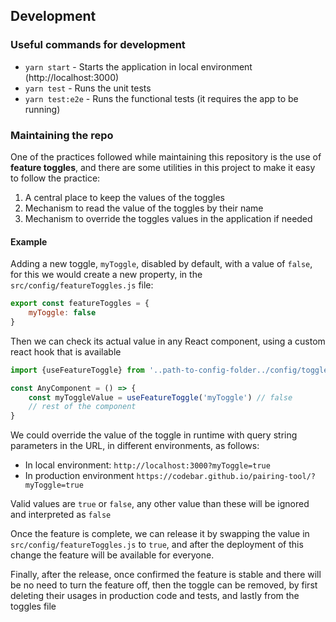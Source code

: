 ## Development

### Useful commands for development

* `yarn start` - Starts the application in local environment (http://localhost:3000)
* `yarn test` - Runs the unit tests
* `yarn test:e2e` - Runs the functional tests (it requires the app to be running)


### Maintaining the repo

One of the practices followed while maintaining this repository is the use of **feature toggles**, and there are some 
utilities in this project to make it easy to follow the practice: 

1. A central place to keep the values of the toggles
2. Mechanism to read the value of the toggles by their name
3. Mechanism to override the toggles values in the application if needed

#### Example

Adding a new toggle, `myToggle`, disabled by default, with a value of `false`, for this we would create a new property,
in the `src/config/featureToggles.js` file: 

```javascript
export const featureToggles = {
    myToggle: false
}
```

Then we can check its actual value in any React component, using a custom react hook that is available

```javascript
import {useFeatureToggle} from '..path-to-config-folder../config/togglesSlice' 

const AnyComponent = () => {
    const myToggleValue = useFeatureToggle('myToggle') // false
    // rest of the component
}
```

We could override the value of the toggle in runtime with query string parameters in the URL, in different environments,
as follows: 
* In local environment: `http://localhost:3000?myToggle=true`
* In production environment `https://codebar.github.io/pairing-tool/?myToggle=true`

Valid values are `true` or `false`, any other value than these will be ignored and interpreted as `false`

Once the feature is complete, we can release it by swapping the value in `src/config/featureToggles.js` to `true`, 
and after the deployment of this change the feature will be available for everyone. 

Finally, after the release, once confirmed the feature is stable and there will be no need to turn the feature off, then 
the toggle can be removed, by first deleting their usages in production code and tests, and lastly from the toggles file
